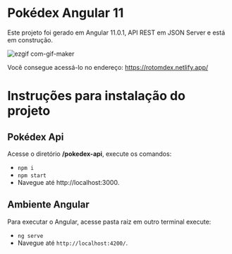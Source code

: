 # Pokédex Angular 11

Este projeto foi gerado em Angular 11.0.1, API REST em JSON Server e está em construção.

![ezgif com-gif-maker](https://user-images.githubusercontent.com/35200622/99889623-bf577200-2c35-11eb-8815-1dd350162d98.gif)

Você consegue acessá-lo no endereço: https://rotomdex.netlify.app/

# Instruções para instalação do projeto

## Pokédex Api
Acesse o diretório **/pokedex-api**, execute os comandos:
- `npm i` 
- `npm start`
- Navegue até http://localhost:3000.

## Ambiente Angular

Para executar o Angular, acesse pasta raiz em outro terminal execute:
- `ng serve` 
- Navegue até `http://localhost:4200/`.
